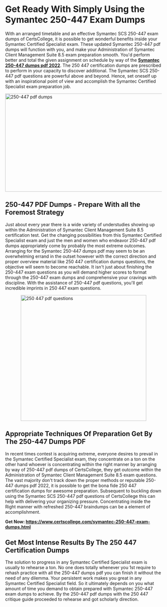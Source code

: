 <h1><strong>Get Ready With Simply Using the Symantec 250-447 Exam Dumps&nbsp;</strong></h1>
<p><span style="font-weight: 400;">With an arranged timetable and an effective Symantec SCS 250-447 exam dumps of CertsCollege, it is possible to get wonderful benefits inside your Symantec Certified Specialist exam. These updated Symantec 250-447 pdf dumps will function with you, and make your Administration of Symantec Client Management Suite 8.5 exam preparation smooth. You'd perform better and total the given assignment on schedule by way of the <strong><a href="https://www.certscollege.com/symantec-250-447-exam-dumps.html">Symantec 250-447 dumps pdf 2022</a></strong>. The 250 447 certification dumps are prescribed to perform in your capacity to discover additional. The Symantec SCS 250-447 pdf questions are powerful above and beyond. Hence, set oneself up with an inspirational point of view and accomplish the Symantec Certified Specialist exam preparation job.&nbsp;</span></p>
<p><span style="font-weight: 400;"><img style="display: block; margin-left: auto; margin-right: auto;" src="https://i.ibb.co/CPDK3ps/Yellow-and-Blue-Initiative-Blog-Banner.png" alt="250-447 pdf dumps" width="559" height="315" /></span></p>
<h2><strong>250-447 PDF Dumps - Prepare With all the Foremost Strategy</strong></h2>
<p><span style="font-weight: 400;">Just about every year there is a wide variety of understudies showing up within the Administration of Symantec Client Management Suite 8.5 certification test. Get the changing possibilities from this Symantec Certified Specialist exam and just the men and women who endeavor 250-447 pdf dumps appropriately come by probably the most extreme outcomes. Arranging for the Symantec 250-447 dumps pdf may seem to be an overwhelming errand in the outset however with the correct direction and proper overview material like 250 447 certification dumps questions, the objective will seem to become reachable. It isn't just about finishing the 250-447 exam questions as you will demand higher scores to format through the 250-447 exam dumps and comprehensive your cravings with discipline. With the assistance of 250-447 pdf questions, you'll get incredible imprints in 250 447 exam questions.</span></p>
<p><span style="font-weight: 400;"><a href="https://tinyurl.com/yc74dy2p"><img style="display: block; margin-left: auto; margin-right: auto;" src="https://i.ibb.co/9tMrhdY/Teacher-Appreciation-Invitation.png" alt="250 447 pdf questions " width="404" height="404" /></a></span></p>
<h2><strong>Appropriate Techniques Of Preparation Get By The 250-447 Dumps PDF</strong></h2>
<p><span style="font-weight: 400;">In recent times contest is acquiring extreme, everyone desires to prevail in the Symantec Certified Specialist exam, they concentrate on a ton on the other hand whoever is concentrating within the right manner by arranging by way of 250-447 pdf dumps of CertsCollege, they get outcome within the Administration of Symantec Client Management Suite 8.5 exam questions. The vast majority don't track down the proper methods or reputable 250-447 dumps pdf 2022, it is possible to get the bona fide 250 447 certification dumps for awesome preparation. Subsequent to buckling down using the Symantec SCS 250-447 pdf questions of CertsCollege this can help with delivering your organizing pressure. Concentrating inside the Right manner with refreshed 250-447 braindumps can be a element of accomplishment.</span></p>
<p><span style="font-weight: 400;"><strong>Get Now: <a href="https://www.certscollege.com/symantec-250-447-exam-dumps.html">https://www.certscollege.com/symantec-250-447-exam-dumps.html</a></strong></span></p>
<h2><strong>Get Most Intense Results By The 250 447 Certification Dumps</strong></h2>
<p><span style="font-weight: 400;">The solution to progress in any Symantec Certified Specialist exam is usually to rehearse a ton. No one does totally whenever you 1st require to rehash practice with all the 250-447 dumps pdf you can finish it without the need of any dilemma. Your persistent work makes you great in any Symantec Certified Specialist field. So it ultimately depends on you what amount of time you demand to obtain prepared with Symantec 250-447 exam dumps to achieve. By the 250-447 pdf dumps with the 250 447 critique guide proceeded to rehearse and got scholarly direction.</span></p>
